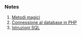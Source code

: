 ### Notes

1. [Metodi magici](https://github.com/dddddavid02/5AI-Informatica/blob/main/notes/27-10-2021.md)
2. [Connessione al database in PHP](https://github.com/dddddavid02/5AI-Informatica/blob/main/notes/08-11-2021.md)
3. [Istruzioni SQL](https://github.com/dddddavid02/5AI-Informatica/blob/main/notes/13-12-2021.md)
